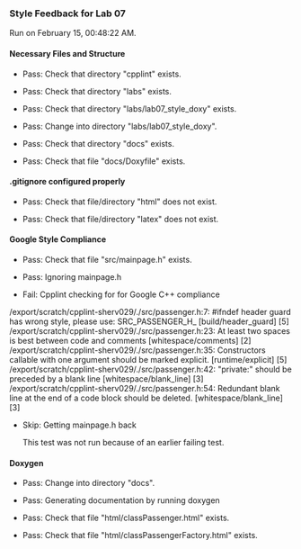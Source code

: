 ### Style Feedback for Lab 07

Run on February 15, 00:48:22 AM.


#### Necessary Files and Structure

+ Pass: Check that directory "cpplint" exists.

+ Pass: Check that directory "labs" exists.

+ Pass: Check that directory "labs/lab07_style_doxy" exists.

+ Pass: Change into directory "labs/lab07_style_doxy".

+ Pass: Check that directory "docs" exists.

+ Pass: Check that file "docs/Doxyfile" exists.


#### .gitignore configured properly

+ Pass: Check that file/directory "html" does not exist.

+ Pass: Check that file/directory "latex" does not exist.


#### Google Style Compliance

+ Pass: Check that file "src/mainpage.h" exists.

+ Pass: Ignoring mainpage.h



+ Fail: Cpplint checking for for Google C++ compliance

/export/scratch/cpplint-sherv029/./src/passenger.h:7:  #ifndef header guard has wrong style, please use: SRC_PASSENGER_H_  [build/header_guard] [5]
/export/scratch/cpplint-sherv029/./src/passenger.h:23:  At least two spaces is best between code and comments  [whitespace/comments] [2]
/export/scratch/cpplint-sherv029/./src/passenger.h:35:  Constructors callable with one argument should be marked explicit.  [runtime/explicit] [5]
/export/scratch/cpplint-sherv029/./src/passenger.h:42:  "private:" should be preceded by a blank line  [whitespace/blank_line] [3]
/export/scratch/cpplint-sherv029/./src/passenger.h:54:  Redundant blank line at the end of a code block should be deleted.  [whitespace/blank_line] [3]

+ Skip: Getting mainpage.h back

  This test was not run because of an earlier failing test.


#### Doxygen

+ Pass: Change into directory "docs".

+ Pass: Generating documentation by running doxygen

+ Pass: Check that file "html/classPassenger.html" exists.

+ Pass: Check that file "html/classPassengerFactory.html" exists.

